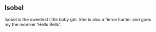 ## Isobel
Isobel is the sweetest little baby girl. She is also a fierce hunter and goes my the moniker 'Hells Bells'.